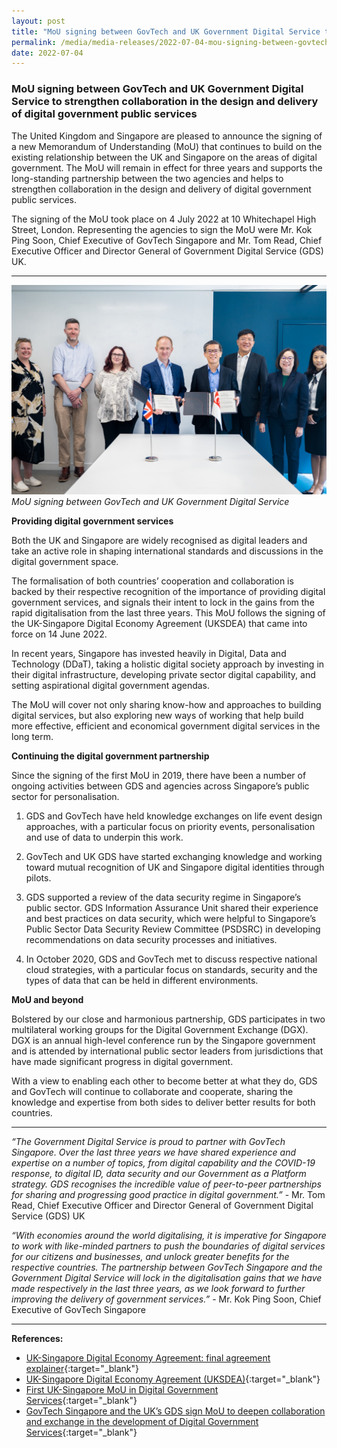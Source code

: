 ```yaml
---
layout: post
title: "MoU signing between GovTech and UK Government Digital Service to strengthen collaboration in the design and delivery of digital government public services" 
permalink: /media/media-releases/2022-07-04-mou-signing-between-govtech-and-uk-government-digital-service
date: 2022-07-04
---
```


### **MoU signing between GovTech and UK Government Digital Service to strengthen collaboration in the design and delivery of digital government public services**

The United Kingdom and Singapore are pleased to announce the signing of a new Memorandum of Understanding (MoU) that continues to build on the existing relationship between the UK and Singapore on the areas of digital government. The MoU will remain in effect for three years and supports the long-standing partnership between the two agencies and helps to strengthen collaboration in the design and delivery of digital government public services.

The signing of the MoU took place on 4 July 2022 at 10 Whitechapel High Street, London. Representing the agencies to sign the MoU were Mr. Kok Ping Soon, Chief Executive of GovTech Singapore and Mr. Tom Read, Chief Executive Officer and Director General of Government Digital Service (GDS) UK.

---

![MoU signing between GovTech and UK Government Digital Service](/images/media/SG-UK-MoU-Jul2022.jpeg)
*MoU signing between GovTech and UK Government Digital Service*


**Providing digital government services**

Both the UK and Singapore are widely recognised as digital leaders and take an active role in shaping international standards and discussions in the digital government space.

The formalisation of both countries’ cooperation and collaboration is backed by their respective recognition of the importance of providing digital government services, and signals their intent to lock in the gains from the rapid digitalisation from the last three years. This MoU follows the signing of the UK-Singapore Digital Economy Agreement (UKSDEA) that came into force on 14 June 2022.

In recent years, Singapore has invested heavily in Digital, Data and Technology (DDaT), taking a holistic digital society approach by investing in their digital infrastructure, developing private sector digital capability, and setting aspirational digital government agendas.

The MoU will cover not only sharing know-how and approaches to building digital services, but also exploring new ways of working that help build more effective, efficient and economical government digital services in the long term.

**Continuing the digital government partnership**

Since the signing of the first MoU in 2019, there have been a number of ongoing activities between GDS and agencies across Singapore’s public sector for personalisation.

1.	GDS and GovTech have held knowledge exchanges on life event design approaches, with a particular focus on priority events, personalisation and use of data to underpin this work. 

2.	GovTech and UK GDS have started exchanging knowledge and working toward mutual recognition of UK and Singapore digital identities through pilots.

3.	GDS supported a review of the data security regime in Singapore’s public sector. GDS Information Assurance Unit shared their experience and best practices on data security, which were helpful to Singapore’s Public Sector Data Security Review Committee (PSDSRC) in developing recommendations on data security processes and initiatives.

4.	In October 2020, GDS and GovTech met to discuss respective national cloud strategies, with a particular focus on standards, security and the types of data that can be held in different environments.

**MoU and beyond**

Bolstered by our close and harmonious partnership, GDS participates in two multilateral working groups for the Digital Government Exchange (DGX). DGX is an annual high-level conference run by the Singapore government and is attended by international public sector leaders from jurisdictions that have made significant progress in digital government. 

With a view to enabling each other to become better at what they do, GDS and GovTech will continue to collaborate and cooperate, sharing the knowledge and expertise from both sides to deliver better results for both countries.

---

*“The Government Digital Service is proud to partner with GovTech Singapore. Over the last three years we have shared experience and expertise on a number of topics, from digital capability and the COVID-19 response, to digital ID, data security and our Government as a Platform strategy. GDS recognises the incredible value of peer-to-peer partnerships for sharing and progressing good practice in digital government.”* - Mr. Tom Read, Chief Executive Officer and Director General of Government Digital Service (GDS) UK

*“With economies around the world digitalising, it is imperative for Singapore to work with like-minded partners to push the boundaries of digital services for our citizens and businesses, and unlock greater benefits for the respective countries. The partnership between GovTech Singapore and the Government Digital Service will lock in the digitalisation gains that we have made respectively in the last three years, as we look forward to further improving the delivery of government services.”* - Mr. Kok Ping Soon, Chief Executive of GovTech Singapore

---

**References:**
* [UK-Singapore Digital Economy Agreement: final agreement explainer](https://www.gov.uk/government/publications/uk-singapore-digital-economy-agreement-explainer/uk-singapore-digital-economy-agreement-final-agreement-explainer){:target="_blank"}
* [UK-Singapore Digital Economy Agreement (UKSDEA)](https://www.mti.gov.sg/Improving-Trade/Digital-Economy-Agreements/UKSDEA){:target="_blank"}
* [First UK-Singapore MoU in Digital Government Services](https://www.gov.uk/government/news/sin-sg-facilitates-new-uk-sg-mou-in-digital-government-services){:target="_blank"}
* [GovTech Singapore and the UK’s GDS sign MoU to deepen collaboration and exchange in the development of Digital Government Services](https://www.tech.gov.sg/media/media-releases/govtech-singapore-uk-gds-sign-mou-deepen-collaboration-and-exchange-development-digital-government-services){:target="_blank"}



